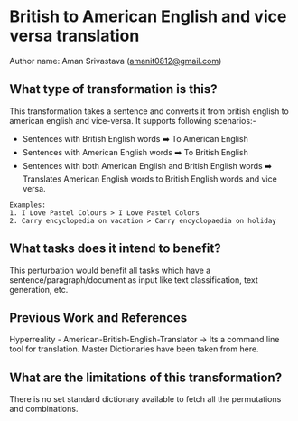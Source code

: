 # British to American English and vice versa translation
Author name: Aman Srivastava (amanit0812@gmail.com)

## What type of transformation is this?
This transformation takes a sentence and converts it from british english to american english and vice-versa. 
It supports following scenarios:-
* Sentences with British English words :arrow_right: To American English
* Sentences with American English words :arrow_right: To British English
* Sentences with both American English and British English words :arrow_right: Translates American English words to British English words and vice versa.

```
Examples:
1. I Love Pastel Colours > I Love Pastel Colors
2. Carry encyclopedia on vacation > Carry encyclopaedia on holiday
```

## What tasks does it intend to benefit?
This perturbation would benefit all tasks which have a sentence/paragraph/document as input like text classification, 
text generation, etc. 

## Previous Work and References
Hyperreality - American-British-English-Translator -> Its a command line tool for translation. Master Dictionaries have been taken from here.

## What are the limitations of this transformation?
There is no set standard dictionary available to fetch all the permutations and combinations.
